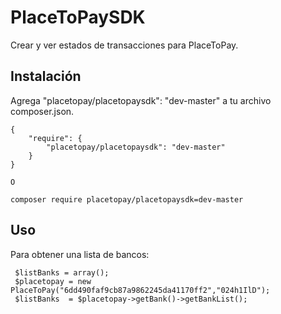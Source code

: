 # PlaceToPaySDK

Crear y ver estados de transacciones para PlaceToPay.

## Instalación

Agrega "placetopay/placetopaysdk": "dev-master" a tu archivo composer.json.

    {
        "require": {
            "placetopay/placetopaysdk": "dev-master"
        }
    }
    
    O 
    
    composer require placetopay/placetopaysdk=dev-master
    
  ## Uso
  
 Para obtener una lista de bancos:
    
     $listBanks = array();
     $placetopay = new PlaceToPay("6dd490faf9cb87a9862245da41170ff2","024h1IlD");
     $listBanks  = $placetopay->getBank()->getBankList();
    
